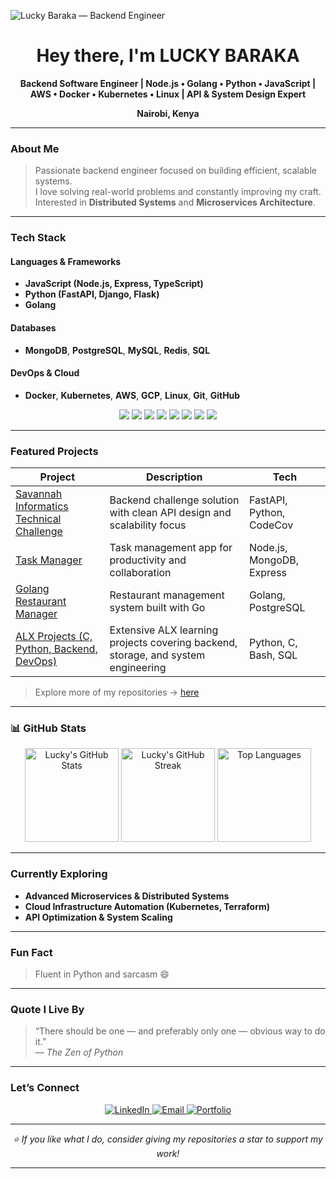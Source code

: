 <!-- Profile Banner (you can replace the URL with your own custom banner later) -->
![Lucky Baraka — Backend Engineer](https://img.shields.io/badge/Backend%20Engineer-%2312100E.svg?&style=for-the-badge&logo=github&logoColor=white)

<h1 align="center"> Hey there, I'm LUCKY BARAKA </h1>

<p align="center">
  <b>Backend Software Engineer | Node.js • Golang • Python • JavaScript | AWS • Docker • Kubernetes • Linux | API & System Design Expert</b>
</p>

<p align="center">
   <b>Nairobi, Kenya</b>  
</p>

---

###  About Me

> Passionate backend engineer focused on building efficient, scalable systems.  
> I love solving real-world problems and constantly improving my craft.  
> Interested in **Distributed Systems** and **Microservices Architecture**.

---

###  Tech Stack

####  Languages & Frameworks
- **JavaScript (Node.js, Express, TypeScript)**
- **Python (FastAPI, Django, Flask)**
- **Golang**

####  Databases
- **MongoDB**, **PostgreSQL**, **MySQL**, **Redis**, **SQL**

####  DevOps & Cloud
- **Docker**, **Kubernetes**, **AWS**, **GCP**, **Linux**, **Git**, **GitHub**

<p align="center">
  <img src="https://img.shields.io/badge/Node.js-43853D?style=for-the-badge&logo=node.js&logoColor=white" />
  <img src="https://img.shields.io/badge/Python-3670A0?style=for-the-badge&logo=python&logoColor=ffdd54" />
  <img src="https://img.shields.io/badge/Golang-00ADD8?style=for-the-badge&logo=go&logoColor=white" />
  <img src="https://img.shields.io/badge/MongoDB-4EA94B?style=for-the-badge&logo=mongodb&logoColor=white" />
  <img src="https://img.shields.io/badge/PostgreSQL-316192?style=for-the-badge&logo=postgresql&logoColor=white" />
  <img src="https://img.shields.io/badge/AWS-FF9900?style=for-the-badge&logo=amazon-aws&logoColor=white" />
  <img src="https://img.shields.io/badge/Docker-2496ED?style=for-the-badge&logo=docker&logoColor=white" />
  <img src="https://img.shields.io/badge/Kubernetes-326CE5?style=for-the-badge&logo=kubernetes&logoColor=white" />
</p>

---

###  Featured Projects

| Project | Description | Tech |
|----------|--------------|------|
| [Savannah Informatics Technical Challenge](https://github.com/Lucky123-cloud/savannah-informatics-technical-challenge) | Backend challenge solution with clean API design and scalability focus | FastAPI, Python, CodeCov |
| [Task Manager](https://github.com/Lucky123-cloud/Task-manager) | Task management app for productivity and collaboration | Node.js, MongoDB, Express |
| [Golang Restaurant Manager](https://github.com/Lucky123-cloud/golang/tree/master/golang-restaurant-manag) | Restaurant management system built with Go | Golang, PostgreSQL |
| [ALX Projects (C, Python, Backend, DevOps)](https://github.com/Lucky123-cloud/alx-higher_level_programming) | Extensive ALX learning projects covering backend, storage, and system engineering | Python, C, Bash, SQL |

>  Explore more of my repositories → [here](https://github.com/Lucky123-cloud?tab=repositories)

---

### 📊 GitHub Stats

<p align="center">
  <img src="https://github-readme-stats.vercel.app/api?username=Lucky123-cloud&show_icons=true&theme=tokyonight" alt="Lucky's GitHub Stats" height="150" />
  <img src="https://streak-stats.demolab.com?user=Lucky123-cloud&theme=tokyonight&hide_border=false&border_radius=5" alt="Lucky's GitHub Streak" height="150" />
  <img src="https://github-readme-stats.vercel.app/api/top-langs/?username=Lucky123-cloud&layout=compact&theme=tokyonight" alt="Top Languages" height="150" />
</p>

---

###  Currently Exploring
- **Advanced Microservices & Distributed Systems**
- **Cloud Infrastructure Automation (Kubernetes, Terraform)**
- **API Optimization & System Scaling**

---

###  Fun Fact
> Fluent in Python and sarcasm 😄

---

###  Quote I Live By
> “There should be one — and preferably only one — obvious way to do it.”  
> — *The Zen of Python*

---

###  Let’s Connect

<p align="center">
  <a href="https://www.linkedin.com/in/lucky-baraka/">
    <img src="https://img.shields.io/badge/LinkedIn-0077B5?style=for-the-badge&logo=linkedin&logoColor=white" alt="LinkedIn"/>
  </a>
  <a href="mailto:luckybaraka21@gmail.com">
    <img src="https://img.shields.io/badge/Email-D14836?style=for-the-badge&logo=gmail&logoColor=white" alt="Email"/>
  </a>
  <a href="https://lucky123-cloud.github.io/Lucky-s_Porfolio/">
    <img src="https://img.shields.io/badge/Portfolio-000000?style=for-the-badge&logo=github&logoColor=white" alt="Portfolio"/>
  </a>
</p>

---

<p align="center">
  <i>⭐ If you like what I do, consider giving my repositories a star to support my work!</i>
</p>

---

